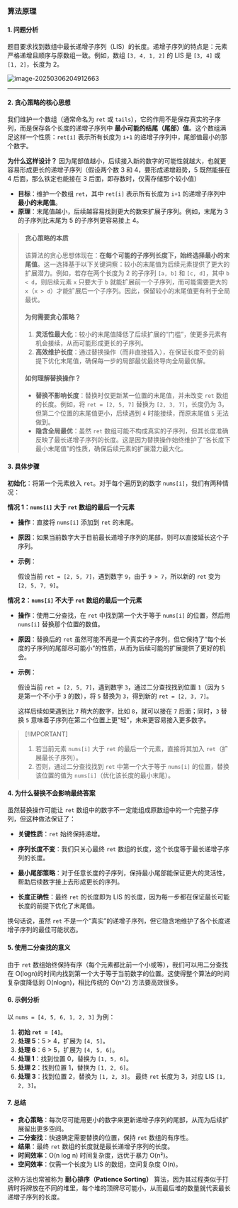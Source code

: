 ### 算法原理

#### 1. 问题分析

题目要求找到数组中最长递增子序列（LIS）的长度。递增子序列的特点是：元素严格递增且顺序与原数组一致。例如，数组 `[3, 4, 1, 2]` 的 LIS 是 `[3, 4]` 或 `[1, 2]`，长度为 2。

![image-20250306204912663](https://cdn.jsdelivr.net/gh/huangcancan-xbc/Drawing-bed@master/Algorithm/20250306204912908.png)

---

#### 2. 贪心策略的核心思想

我们维护一个数组（通常命名为 `ret` 或 `tails`），它的作用不是保存真实的子序列，而是保存各个长度的递增子序列中 **最小可能的结尾（尾部）值**。这个数组满足这样一个性质：`ret[i]` 表示所有长度为 `i+1` 的递增子序列中，尾部值最小的那个数字。

**为什么这样设计？**
因为尾部值越小，后续接入新的数字的可能性就越大，也就更容易形成更长的递增子序列（假设两个数 3 和 4，要形成递增趋势，5 既然能接在 4 后面，那么铁定也能接在 3 后面，即存数时，仅需存储那个较小值）

-   **目标**：维护一个数组 `ret`，其中 `ret[i]` 表示所有长度为 `i+1` 的递增子序列中 **最小的末尾值**。
-   **原理**：末尾值越小，后续越容易找到更大的数来扩展子序列。例如，末尾为 3 的子序列比末尾为 5 的子序列更容易接上 4。

>#### 贪心策略的本质
>
>该算法的贪心思想体现在：**在每个可能的子序列长度下，始终选择最小的末尾值**。这一选择基于以下关键洞察：较小的末尾值为后续元素提供了更大的扩展潜力。例如，若存在两个长度为 2 的子序列 `[a, b]` 和 `[c, d]`，其中 `b < d`，则后续元素 `x` 只要大于 `b` 就能扩展前一个子序列，而可能需要更大的 `x`（`x > d`）才能扩展后一个子序列。因此，保留较小的末尾值更有利于全局最优。
>
>#### 为何需要贪心策略？
>
>1.  **灵活性最大化**：较小的末尾值降低了后续扩展的“门槛”，使更多元素有机会接续，从而可能形成更长的子序列。
>2.  **高效维护长度**：通过替换操作（而非直接插入），在保证长度不变的前提下优化末尾值，确保每一步的局部最优最终导向全局最优解。
>
>#### 如何理解替换操作？
>
>-   **替换不影响长度**：替换时仅更新某一位置的末尾值，并未改变 `ret` 数组的长度。例如，将 `ret = [2, 5, 7]` 替换为 `[2, 3, 7]`，长度仍为 3，但第二个位置的末尾值更小，后续遇到 `4` 时能接续，而原末尾值 `5` 无法做到。
>-   **隐含全局最优**：虽然 `ret` 数组可能不构成真实的子序列，但其长度准确反映了最长递增子序列的长度。这是因为替换操作始终维护了“各长度下最小末尾值”的性质，确保后续元素的扩展潜力最大化。

#### 3. 具体步骤

**初始化**：将第一个元素放入 `ret`。对于每个遍历到的数字 `nums[i]`，我们有两种情况：

**情况 1：`nums[i]` 大于 `ret` 数组的最后一个元素**

-   **操作**：直接将 `nums[i]` 添加到 `ret` 的末尾。

-   **原因**：如果当前数字大于目前最长递增子序列的尾部，则可以直接延长这个子序列。

-   **示例**：

    假设当前 `ret = [2, 5, 7]`，遇到数字 `9`，由于 `9 > 7`，所以新的 `ret` 变为 `[2, 5, 7, 9]`。

**情况 2：`nums[i]` 不大于 `ret` 数组的最后一个元素**

-   **操作**：使用二分查找，在 `ret` 中找到第一个大于等于 `nums[i]` 的位置，然后用 `nums[i]` 替换那个位置的数值。

-   **原因**：替换后的 `ret` 虽然可能不再是一个真实的子序列，但它保持了“每个长度的子序列的尾部尽可能小”的性质，从而为后续可能的扩展提供了更好的机会。

-   **示例**：

    假设当前 `ret = [2, 5, 7]`，遇到数字 `3`，通过二分查找找到位置 `1`（因为 `5` 是第一个不小于 `3` 的数），将 `5` 替换为 `3`，得到新的 `ret = [2, 3, 7]`。

    这样后续如果遇到比 `7` 稍大的数字，比如 `8`，就可以接在 `7` 后面；同时，`3` 替换 `5` 意味着子序列在第二个位置上更“轻”，未来更容易接入更多数字。

>   [!IMPORTANT]
>
>   1.  若当前元素 `nums[i]` 大于 `ret` 的最后一个元素，直接将其加入 `ret`（扩展最长子序列）。
>   2.  否则，通过二分查找找到 `ret` 中第一个大于等于 `nums[i]` 的位置，替换该位置的值为 `nums[i]`（优化该长度的最小末尾）。

#### 4. 为什么替换不会影响最终答案

虽然替换操作可能让 `ret` 数组中的数字不一定能组成原数组中的一个完整子序列，但这种做法保证了：

-   **关键性质**：`ret` 始终保持递增。

-   **序列长度不变**：我们只关心最终 `ret` 数组的长度，这个长度等于最长递增子序列的长度。
-   **最小尾部策略**：对于任意长度的子序列，保持最小尾部能保证更大的灵活性，帮助后续数字接上去形成更长的序列。
-   **长度正确性**：最终 `ret` 的长度即为 LIS 的长度，因为每一步都在保证最长可能长度的前提下优化了末尾值。

换句话说，虽然 `ret` 不是一个“真实”的递增子序列，但它隐含地维护了各个长度递增子序列的最佳可能状态。

#### 5. 使用二分查找的意义

由于 `ret` 数组始终保持有序（每个元素都比前一个小或等），我们可以用二分查找在 O(log⁡n)的时间内找到第一个大于等于当前数字的位置。这使得整个算法的时间复杂度降低到 O(nlog⁡n)，相比传统的 O(n^2) 方法要高效很多。

#### 6. 示例分析

以 `nums = [4, 5, 6, 1, 2, 3]` 为例：

1. **初始 `ret = [4]`**。
2. **处理 5**：5 > 4，扩展为 `[4, 5]`。
3. **处理 6**：6 > 5，扩展为 `[4, 5, 6]`。
4. **处理 1**：找到位置 0，替换为 `[1, 5, 6]`。
5. **处理 2**：找到位置 1，替换为 `[1, 2, 6]`。
6. **处理 3**：找到位置 2，替换为 `[1, 2, 3]`。
    最终 `ret` 长度为 3，对应 LIS `[1, 2, 3]`。

#### 7. 总结

-   **贪心策略**：每次尽可能用更小的数字来更新递增子序列的尾部，从而为后续扩展留出更多空间。
-   **二分查找**：快速确定需要替换的位置，保持 `ret` 数组的有序性。
-   **结果**：最终 `ret` 数组的长度就是最长递增子序列的长度。
-   **时间效率**：O(n log n) 时间复杂度，远优于暴力 O(n²)。
-   **空间效率**：仅需一个长度为 LIS 的数组，空间复杂度 O(n)。

这种方法也常被称为 **耐心排序（Patience Sorting）** 算法，因为其过程类似于打牌时将牌放在不同的堆里，每个堆的顶牌尽可能小，从而最后堆的数量就代表最长递增子序列的长度。